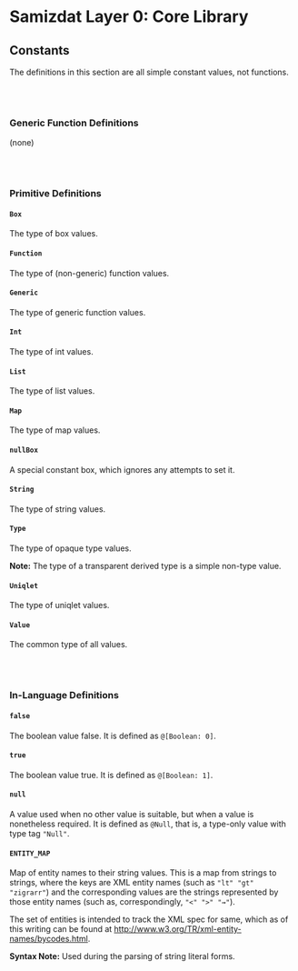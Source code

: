 Samizdat Layer 0: Core Library
==============================

Constants
---------

The definitions in this section are all simple constant values, not
functions.

<br><br>
### Generic Function Definitions

(none)


<br><br>
### Primitive Definitions

#### `Box`

The type of box values.

#### `Function`

The type of (non-generic) function values.

#### `Generic`

The type of generic function values.

#### `Int`

The type of int values.

#### `List`

The type of list values.

#### `Map`

The type of map values.

#### `nullBox`

A special constant box, which ignores any attempts to set it.

#### `String`

The type of string values.

#### `Type`

The type of opaque type values.

**Note:** The type of a transparent derived type is a simple non-type
value.

#### `Uniqlet`

The type of uniqlet values.

#### `Value`

The common type of all values.


<br><br>
### In-Language Definitions

#### `false`

The boolean value false. It is defined as `@[Boolean: 0]`.

#### `true`

The boolean value true. It is defined as `@[Boolean: 1]`.

#### `null`

A value used when no other value is suitable, but when a value is
nonetheless required. It is defined as `@Null`, that is, a type-only
value with type tag `"Null"`.

#### `ENTITY_MAP`

Map of entity names to their string values. This is a map from strings to
strings, where the keys are XML entity names (such as `"lt" "gt" "zigrarr"`)
and the corresponding values are the strings represented by those entity
names (such as, correspondingly, `"<" ">" "⇝"`).

The set of entities is intended to track the XML spec for same, which
as of this writing can be found at
<http://www.w3.org/TR/xml-entity-names/bycodes.html>.

**Syntax Note:** Used during the parsing of string literal forms.
